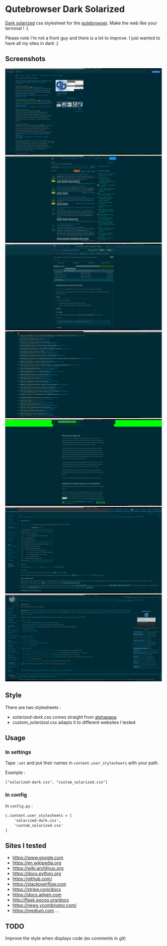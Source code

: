 # Qutebrowser Dark Solarized

[Dark solarized](http://ethanschoonover.com/solarized) css stylesheet for the [qutebrowser](https://qutebrowser.org). Make the web like your terminal ! :)

Please note I'm not a front guy and there is a lot to improve.
I just wanted to have all my sites in dark :)

## Screenshots

![Google](screenshots/sol-google.png)
![StackOverflow](screenshots/sol-stack.png)
![Git](screenshots/sol-git.png)
![HackerNews](screenshots/sol-hn.png)
![Medium](screenshots/sol-medium.png)
![WikiArch](screenshots/sol-arch.png)
![Wikipedia](screenshots/sol-wik.png)

## Style

There are two stylesheets :
- *solarized-dark.css* comes straight from [alphapapa](https://github.com/alphapapa/solarized-everything-css)
- *custom_solarized.css* adapts it to different websites I tested


## Usage

### In settings

Tape `:set` and put their names in `content.user_stylesheets` with your path.

Example :

```
["solarized-dark.css", "custom_solarized.css"]

```

### In config

In `config.py` :

```
c.content.user_stylesheets = [
    'solarized-dark.css',
    'custom_solarized.css'
]
```

## Sites I tested

- https://www.google.com
- https://en.wikipedia.org
- https://wiki.archlinux.org
- https://docs.python.org
- https://github.com/
- https://stackoverflow.com
- https://stripe.com/docs
- https://docs.adyen.com
- http://flask.pocoo.org/docs
-  https://news.ycombinator.com/
- https://medium.com
...

## TODO

Improve the style when displays code (ex comments in git)



